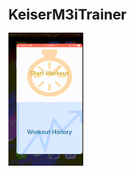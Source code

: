 # KeiserM3iTrainer


![App preview](https://github.com/fordc5/KeiserM3iTrainer/raw/master/FamBamKeiserm3i.gif)
